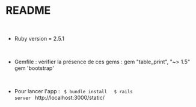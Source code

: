 # README
<br />

* Ruby version = 2.5.1
<br />

* Gemfile : vérifier la présence de ces gems :
gem "table_print", "~> 1.5"
gem 'bootstrap'
<br />

* Pour lancer l'app :
<code> $ bundle install </code>
<code> $ rails server  </code>
http://localhost:3000/static/
